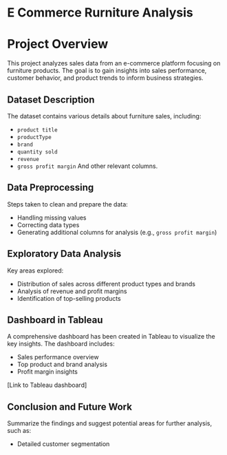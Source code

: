 # E Commerce Rurniture Analysis

# Project Overview
This project analyzes sales data from an e-commerce platform focusing on furniture products. The goal is to gain insights into sales performance, customer behavior, and product trends to inform business strategies.

## Dataset Description
The dataset contains various details about furniture sales, including:
- `product title`
- `productType`
- `brand`
- `quantity sold`
- `revenue`
- `gross profit margin`
And other relevant columns.

## Data Preprocessing
Steps taken to clean and prepare the data:
- Handling missing values
- Correcting data types
- Generating additional columns for analysis (e.g., `gross profit margin`)

## Exploratory Data Analysis
Key areas explored:
- Distribution of sales across different product types and brands
- Analysis of revenue and profit margins
- Identification of top-selling products

## Dashboard in Tableau
A comprehensive dashboard has been created in Tableau to visualize the key insights. The dashboard includes:
- Sales performance overview
- Top product and brand analysis
- Profit margin insights

[Link to Tableau dashboard]

## Conclusion and Future Work
Summarize the findings and suggest potential areas for further analysis, such as:
- Detailed customer segmentation
